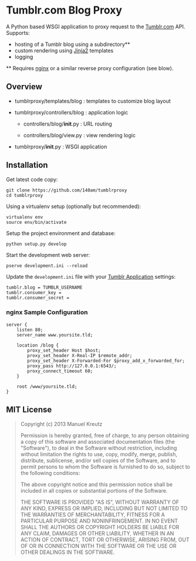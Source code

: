 # Tumblr.com Blog Proxy

A Python based WSGI application to proxy request to the [Tumblr.com](http://www.tumblr.com/) API. Supports:

* hosting of a Tumblr blog using a subdirectory**
* custom rendering using [Jinja2](http://jinja.pocoo.org/docs/) templates
* logging

** Requires [nginx](http://wiki.nginx.org/HttpProxyModule) or a similar reverse proxy configuration (see blow).


## Overview

* tumblrproxy/templates/blog : templates to customize blog layout

* tumblrproxy/controllers/blog : application logic

    * controllers/blog/__init__.py : URL routing

    * controllers/blog/view.py : view rendering logic

* tumblrproxy/__init__.py : WSGI application


## Installation

Get latest code copy:

    git clone https://github.com/140am/tumblrproxy
    cd tumblrproxy

Using a virtualenv setup (optionally but recommended):

    virtualenv env
    source env/bin/activate

Setup the project environment and database:

    python setup.py develop

Start the development web server:

    pserve development.ini --reload

Update the `development.ini` file with your [Tumblr Application](http://www.tumblr.com/oauth/apps) settings:

    tumblr.blog = TUMBLR_USERNAME
    tumblr.consumer_key =
    tumblr.consumer_secret =

### nginx Sample Configuration

    server {
        listen 80;
        server_name www.yoursite.tld;

        location /blog {
            proxy_set_header Host $host;
            proxy_set_header X-Real-IP $remote_addr;
            proxy_set_header X-Forwarded-For $proxy_add_x_forwarded_for;
            proxy_pass http://127.0.0.1:6543/;
            proxy_connect_timeout 60;
        }

        root /www/yoursite.tld;
    }


## MIT License

> Copyright (c) 2013 Manuel Kreutz
> 
> Permission is hereby granted, free of charge, to any person
> obtaining a copy of this software and associated documentation files
> (the "Software"), to deal in the Software without restriction,
> including without limitation the rights to use, copy, modify, merge,
> publish, distribute, sublicense, and/or sell copies of the Software,
> and to permit persons to whom the Software is furnished to do so,
> subject to the following conditions: 
>
> The above copyright notice and this permission notice shall be
> included in all copies or substantial portions of the Software. 
> 
> THE SOFTWARE IS PROVIDED "AS IS", WITHOUT WARRANTY OF ANY KIND,
> EXPRESS OR IMPLIED, INCLUDING BUT NOT LIMITED TO THE WARRANTIES OF
> MERCHANTABILITY, FITNESS FOR A PARTICULAR PURPOSE AND
> NONINFRINGEMENT. IN NO EVENT SHALL THE AUTHORS OR COPYRIGHT HOLDERS
> BE LIABLE FOR ANY CLAIM, DAMAGES OR OTHER LIABILITY, WHETHER IN AN
> ACTION OF CONTRACT, TORT OR OTHERWISE, ARISING FROM, OUT OF OR IN
> CONNECTION WITH THE SOFTWARE OR THE USE OR OTHER DEALINGS IN THE
> SOFTWARE.
